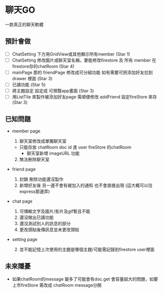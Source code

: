 # **聊天**GO

一款真正的聊天軟體

## 預計會做

- [ ] ChatSetting 下方用GridView或其他顯示所有member (Star 1)
- [ ] ChatSetting 修改圖片或聊天室名稱，要能修改firestore 及 所有 member 在firestore存的chatRoom (Star 4)
- [ ] mainPage 那的 friendPage 修改成可分組功能 如有需要可把添加好友拉到drawer 裡面 (Star 3)
- [ ] 已讀功能 (Star 5)
- [ ] 將主題設定 設定成 可預覽app畫面 (Star 3)
- [ ] 用ListTile 來製作被添加好友page 需順便修改 addFriend 設定fireStore 來存 (Star 3)

## 已知問題

- member page

  1. 聊天室修改成單獨聊天室
   - 只能存放 chatRoom doc id 進 user fireStore 的chatRoom
     - 聊天室新增 imageURL 功能
  2. 無法刪除聊天室
- friend page

  1. 封鎖 刪除功能還沒製作
  3. 新增好友後 另一邊不會有被加入的通知 也不會直接出現 (這大概可以往express那邊弄)
- chat page

  1. 可傳輸文字及圖片/影片及gif暫且不能
  2. 還沒做出已讀功能
  3. 還沒測試別人的訊息的部分
  4. 更改頭貼後傳訊息並未更改頭貼
- setting page
  
  2. 並不能記憶上次使用的主題是哪個主題/可能需記錄到firestore user裡面

## 未來隱憂

- 如果chatRoom的message 變多了可能會有doc.get 會容量超大的問題，如要上市fireStore 需改成 chatRoom message分開